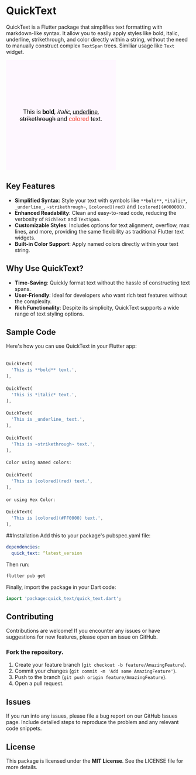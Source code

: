 # QuickText

QuickText is a Flutter package that simplifies text formatting with markdown-like syntax. It allow you to easily apply styles like bold, italic, underline, strikethrough, and color directly within a string, without the need to manually construct complex `TextSpan` trees. Similiar usage like `Text` widget.

<img height="300" src="https://raw.githubusercontent.com/Anees7757/quick_text/master/assets/images/1.png" alt=""/>

## Key Features

- **Simplified Syntax**: Style your text with symbols like `**bold**`, `*italic*`, `_underline_`, `~strikethrough~`, `[colored](red)` and `[colored](#000000)`.
- **Enhanced Readability**: Clean and easy-to-read code, reducing the verbosity of `RichText` and `TextSpan`.
- **Customizable Styles**: Includes options for text alignment, overflow, max lines, and more, providing the same flexibility as traditional Flutter text widgets.
- **Built-in Color Support**: Apply named colors directly within your text string.

## Why Use QuickText?

- **Time-Saving**: Quickly format text without the hassle of constructing text spans.
- **User-Friendly**: Ideal for developers who want rich text features without the complexity.
- **Rich Functionality**: Despite its simplicity, QuickText supports a wide range of text styling options.

## Sample Code

Here's how you can use QuickText in your Flutter app:

```dart

QuickText(
  'This is **bold** text.',
),

QuickText(
  'This is *italic* text.',
),

QuickText(
  'This is _underline_ text.',
),

QuickText(
  'This is ~strikethrough~ text.',
),

Color using named colors:

QuickText(
  'This is [colored](red) text.',
),

or using Hex Color:

QuickText(
  'This is [colored](#FF0000) text.',
),

```

##Installation
Add this to your package's pubspec.yaml file:

```yaml
dependencies:
  quick_text: ^latest_version
```
Then run:
  
```bash
flutter pub get
```

Finally, import the package in your Dart code:

```dart
import 'package:quick_text/quick_text.dart';
```

## Contributing

Contributions are welcome! If you encounter any issues or have suggestions for new features, please open an issue on GitHub.

### Fork the repository.
1. Create your feature branch (`git checkout -b feature/AmazingFeature`).
2. Commit your changes (`git commit -m 'Add some AmazingFeature'`).
3. Push to the branch (`git push origin feature/AmazingFeature`).
4. Open a pull request.

## Issues
If you run into any issues, please file a bug report on our GitHub Issues page. Include detailed steps to reproduce the problem and any relevant code snippets.

## License
This package is licensed under the **MIT License**. See the LICENSE file for more details.
